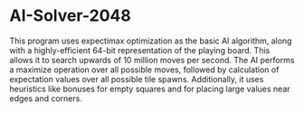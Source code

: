 # AI-Solver-2048
This program uses expectimax optimization as the basic AI algorithm, along with a highly-efficient 64-bit representation of the playing board. This allows it to search upwards of 10 million moves per second. The AI performs a maximize operation over all possible moves, followed by calculation of expectation values over all possible tile spawns. Additionally, it uses heuristics like bonuses for empty squares and for placing large values near edges and corners.
